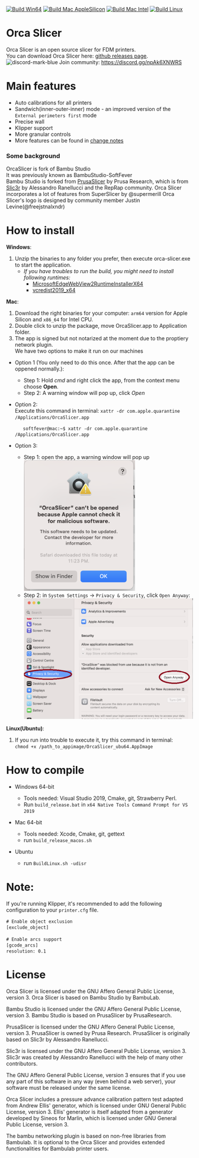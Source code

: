 
[![Build Win64](https://github.com/SoftFever/OrcaSlicer/actions/workflows/build_win.yml/badge.svg)](https://github.com/SoftFever/OrcaSlicer/actions/workflows/build_win.yml)
[![Build Mac AppleSilicon](https://github.com/SoftFever/OrcaSlicer/actions/workflows/build_mac_arm64.yml/badge.svg)](https://github.com/SoftFever/OrcaSlicer/actions/workflows/build_mac_arm64.yml)
[![Build Mac Intel](https://github.com/SoftFever/OrcaSlicer/actions/workflows/build_mac_x64.yml/badge.svg)](https://github.com/SoftFever/OrcaSlicer/actions/workflows/build_mac_x64.yml)
[![Build Linux](https://github.com/SoftFever/OrcaSlicer/actions/workflows/build_linux.yml/badge.svg)](https://github.com/SoftFever/OrcaSlicer/actions/workflows/build_linux.yml)

# Orca Slicer     
Orca Slicer is an open source slicer for FDM printers.   
You can download Orca Slicer here: [github releases page](https://github.com/SoftFever/OrcaSlicer/releases/).  
![discord-mark-blue](https://github.com/SoftFever/OrcaSlicer/assets/103989404/b97d5ffc-072d-4d0a-bbda-e67ef373876f) Join community: https://discord.gg/npAk6XNWRS   

# Main features
- Auto calibrations for all printers
- Sandwich(inner-outer-inner) mode - an improved version of the `External perimeters first` mode
- Precise wall
- Klipper support
- More granular controls
- More features can be found in [change notes](https://github.com/SoftFever/OrcaSlicer/releases/)  

### Some background
OrcaSlicer is fork of Bambu Studio  
It was previously known as BambuStudio-SoftFever  
Bambu Studio is forked from [PrusaSlicer](https://github.com/prusa3d/PrusaSlicer) by Prusa Research, which is from [Slic3r](https://github.com/Slic3r/Slic3r) by Alessandro Ranellucci and the RepRap community. 
Orca Slicer incorporates a lot of features from SuperSlicer by @supermerill
Orca Slicer's logo is designed by community member Justin Levine(@freejstnalxndr)  

# How to install
**Windows**: 
1.  Unzip the binaries to any folder you prefer, then execute orca-slicer.exe to start the application.  
    - *If you have troubles to run the build, you might need to install following runtimes:*
      - [MicrosoftEdgeWebView2RuntimeInstallerX64](https://github.com/SoftFever/BambuStudio-SoftFever/releases/download/v1.0.10-sf2/MicrosoftEdgeWebView2RuntimeInstallerX64.exe)  
      - [vcredist2019_x64](https://github.com/SoftFever/BambuStudio-SoftFever/releases/download/v1.0.10-sf2/vcredist2019_x64.exe)  

**Mac**:
1. Download the right binaries for your computer: `arm64` version for Apple Silicon and `x86_64` for Intel CPU.  
2. Double click to unzip the package, move OrcaSlicer.app to Application folder.  
3. The app is signed but not notarized at the moment due to the proptiery network plugin.  
    We have two options to make it run on our machines  
  - Option 1 (You only need to do this once. After that the app can be oppened normally.):
    - Step 1: Hold _cmd_ and right click the app, from the context menu choose **Open**.
    - Step 2: A warning window will pop up, click _Open_  
    
  - Option 2:  
    Execute this command in terminal: `xattr -dr com.apple.quarantine /Applications/OrcaSlicer.app`
     ```console
        softfever@mac:~$ xattr -dr com.apple.quarantine /Applications/OrcaSlicer.app
    ```
  - Option 3:  
      - Step 1: open the app, a warning window will pop up  
          ![image](./SoftFever_doc/mac_cant_open.png)  
      - Step 2: in `System Settings` -> `Privacy & Security`, click `Open Anyway`:  
          ![image](./SoftFever_doc/mac_security_setting.png)  

**Linux(Ubuntu)**:
 1. If you run into trouble to execute it, try this command in terminal:  
    `chmod +x /path_to_appimage/OrcaSlicer_ubu64.AppImage`
# How to compile
- Windows 64-bit  
  - Tools needed: Visual Studio 2019, Cmake, git, Strawberry Perl.
  - Run `build_release.bat` in `x64 Native Tools Command Prompt for VS 2019`

- Mac 64-bit  
  - Tools needed: Xcode, Cmake, git, gettext
  - run `build_release_macos.sh`

- Ubuntu  
  - run `BuildLinux.sh -udisr`


# Note: 
If you're running Klipper, it's recommended to add the following configuration to your `printer.cfg` file.
```
# Enable object exclusion
[exclude_object]

# Enable arcs support
[gcode_arcs]
resolution: 0.1
```

# License
Orca Slicer is licensed under the GNU Affero General Public License, version 3. Orca Slicer is based on Bambu Studio by BambuLab.

Bambu Studio is licensed under the GNU Affero General Public License, version 3. Bambu Studio is based on PrusaSlicer by PrusaResearch.

PrusaSlicer is licensed under the GNU Affero General Public License, version 3. PrusaSlicer is owned by Prusa Research. PrusaSlicer is originally based on Slic3r by Alessandro Ranellucci.

Slic3r is licensed under the GNU Affero General Public License, version 3. Slic3r was created by Alessandro Ranellucci with the help of many other contributors.

The GNU Affero General Public License, version 3 ensures that if you use any part of this software in any way (even behind a web server), your software must be released under the same license.

Orca Slicer includes a pressure advance calibration pattern test adapted from Andrew Ellis' generator, which is licensed under GNU General Public License, version 3. Ellis' generator is itself adapted from a generator developed by Sineos for Marlin, which is licensed under GNU General Public License, version 3.

The bambu networking plugin is based on non-free libraries from Bambulab. It is optional to the Orca Slicer and provides extended functionalities for Bambulab printer users.


